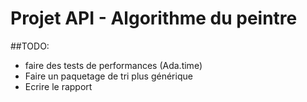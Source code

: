 # Projet API - Algorithme du peintre

##TODO:


- faire des tests de performances (Ada.time)
- Faire un paquetage de tri plus générique
- Ecrire le rapport

